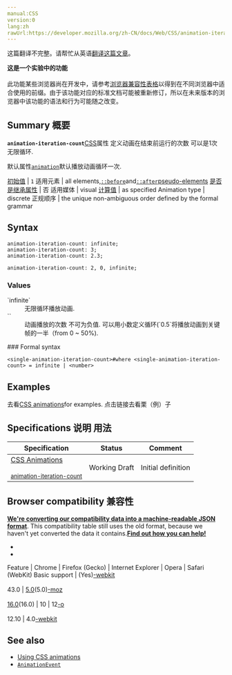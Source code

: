```yaml
---
manual:CSS
version:0
lang:zh
rawUrl:https://developer.mozilla.org/zh-CN/docs/Web/CSS/animation-iteration-count#Browser_compatibility
---
```




这篇翻译不完整。请帮忙从英语[翻译这篇文章](%28510 "")。






**这是一个实验中的功能**<br></br>此功能某些浏览器尚在开发中，请参考[浏览器兼容性表格](%28511 "")以得到在不同浏览器中适合使用的前缀。由于该功能对应的标准文档可能被重新修订，所以在未来版本的浏览器中该功能的语法和行为可能随之改变。




## Summary 概要<a name="Summary_概要"></a>


**`animation-iteration-count`**[CSS](%28350 "CSS")属性 定义动画在结束前运行的次数 可以是1次 无限循环.



默认属性[`animation`](%3572 "CSS animation属性是如下属性的一个简写属性形式: animation-name, animation-duration, animation-timing-function, animation-delay, animation-iteration-count, animation-direction 和 animation-fill-mode.")默认播放动画循环一次.


[初始值](%28302 "") | `1` 
适用元素 | all elements,[`::before`](%26455 "常通过 content 属性来为一个元素添加修饰性的内容。")and[`::after`](%26456 "CSS伪元素::after用来创建一个伪元素，做为已选中元素的最后一个子元素。通常会配合content属性来为该元素添加装饰内容。这个虚拟元素默认是行内元素。")[pseudo-elements](%3563 "") 
[是否是继承属性](%28299 "") | 否 
适用媒体 | visual 
[计算值](%28304 "") | as specified 
Animation type | discrete 
正规顺序 | the unique non-ambiguous order defined by the formal grammar 


## Syntax<a name="Syntax"></a>

```
animation-iteration-count: infinite;
animation-iteration-count: 3;
animation-iteration-count: 2.3;

animation-iteration-count: 2, 0, infinite;
```

### Values<a name="Values"></a>
<dl><dt id=''>`infinite`</dt><dd>无限循环播放动画.</dd><dt id=''>`<number>`</dt><dd>动画播放的次数 不可为负值. 可以用小数定义循环(`0.5`将播放动画到关键帧的一半（from 0 ~ 50%).</dd></dl>
### Formal syntax<a name="Formal_syntax"></a>

```
<single-animation-iteration-count>#where <single-animation-iteration-count> = infinite | <number>
```

## Examples<a name="Examples"></a>


去看[CSS animations](%28512 "")for examples. 点击链接去看栗（例）子


## Specifications 说明 用法<a name="Specifications"></a>

Specification | Status | Comment 
 ---  |  ---  |  ---  | 
[CSS Animations<br></br><small>animation-iteration-count</small>](%28513 "") | Working Draft | Initial definition 


## Browser compatibility 兼容性<a name="Browser_Compatibility"></a>


**[We&#39;re converting our compatibility data into a machine-readable JSON format](%3344 "")**. This compatibility table still uses the old format, because we haven&#39;t yet converted the data it contains.**[Find out how you can help!](%3392 "")**


* 
* 

Feature | Chrome | Firefox (Gecko) | Internet Explorer | Opera | Safari (WebKit) 
Basic support | (Yes)[-webkit](%3568 "The name of this feature is prefixed with '-webkit' as this browser considers it experimental")<br></br>43.0 | [5.0](%4488 "Released on 2011-06-21.")(5.0)[-moz](%3568 "The name of this feature is prefixed with '-moz' as this browser considers it experimental")<br></br>[16.0](%4098 "Released on 2012-10-09.")(16.0) | 10 | 12[-o](%3568 "The name of this feature is prefixed with '-o' as this browser considers it experimental")<br></br>12.10 | 4.0[-webkit](%3568 "The name of this feature is prefixed with '-webkit' as this browser considers it experimental") 




## See also<a name="See_also"></a>

* [Using CSS animations](%28512 "Tutorial about CSS animations")
* [`AnimationEvent`](%2537 "AnimationEvent 接口表示提供与动画相关的信息的事件。")



